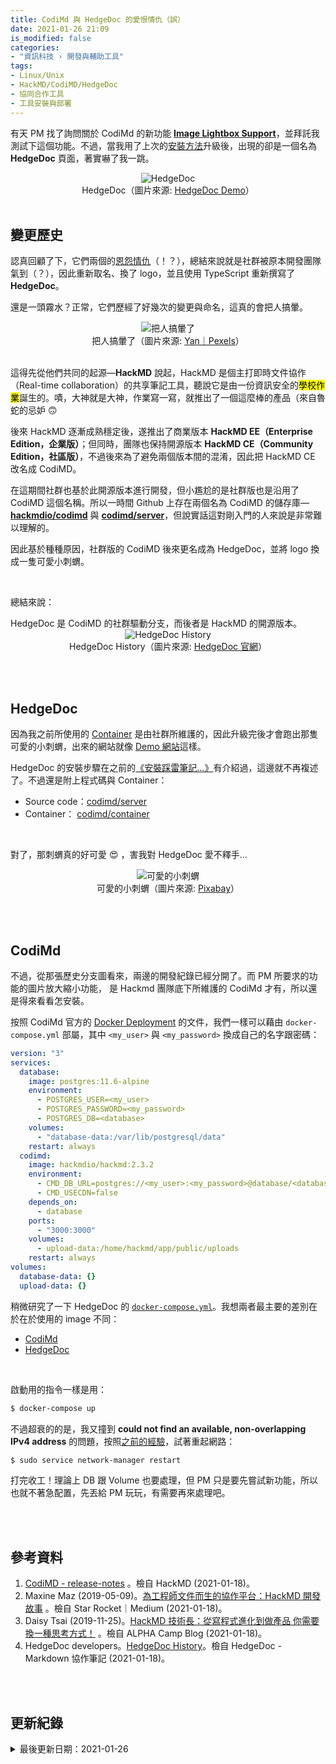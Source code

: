 ```yaml
---
title: CodiMd 與 HedgeDoc 的愛恨情仇（誤）
date: 2021-01-26 21:09
is_modified: false
categories:
- "資訊科技 › 開發與輔助工具"
tags:
- Linux/Unix
- HackMD/CodiMD/HedgeDoc
- 協同合作工具
- 工具安裝與部署
--- 
```


有天 PM 找了詢問關於 CodiMd 的新功能 **[Image Lightbox Support](https://hackmd.io/@codimd/release-notes/%2F%40codimd%2Fv2_2_0#Image-Lightbox-Support)**，並拜託我測試下這個功能。不過，當我用了上次的[安裝方法](/How-to-Setup-CodiMD)升級後，出現的卻是一個名為 **HedgeDoc** 頁面，著實嚇了我一跳。

<!--more-->
<center> <img src="https://i.imgur.com/sOg1sTf.png?1" alt="HedgeDoc"></center>
<center  class="imgtext">HedgeDoc（圖片來源: <a href="https://demo.hedgedoc.org/"  class="imgtext">HedgeDoc Demo</a>）</center>

<br>

## 變更歷史

認真回顧了下，它們兩個的[恩怨情仇](https://github.com/hackmdio/codimd/issues/1219)（！？），總結來說就是社群被原本開發團隊氣到（？），因此重新取名、換了 logo，並且使用 TypeScript 重新撰寫了 **HedgeDoc**。

還是一頭霧水？正常，它們歷經了好幾次的變更與命名，這真的會把人搞暈。

<center> <img src="https://i.imgur.com/uAhfGhq.jpg?1" alt="把人搞暈了"></center>
<center  class="imgtext">把人搞暈了（圖片來源: <a href="https://www.pexels.com/zh-tw/photo/4458420/"  class="imgtext">Yan｜Pexels</a>）</center>

<br>

這得先從他們共同的起源—**HackMD** 說起，HackMD 是個主打即時文件協作（Real-time collaboration）的共享筆記工具，聽說它是由一份資訊安全的<mark>學校作業</mark>誕生的。嘖，大神就是大神，作業寫一寫，就推出了一個這麼棒的產品（來自魯蛇的忌妒 :upside_down_face: 

後來 HackMD 逐漸成熟穩定後，遂推出了商業版本 **HackMD EE（Enterprise Edition，企業版）**；但同時，團隊也保持開源版本 **HackMD CE（Community Edition，社區版）**，不過後來為了避免兩個版本間的混淆，因此把 HackMD CE 改名成 CodiMD。

在這期間社群也基於此開源版本進行開發，但小尷尬的是社群版也是沿用了 CodiMD 這個名稱。所以一時間 Github 上存在兩個名為 CodiMD 的儲存庫—**[hackmdio/codimd](https://github.com/hackmdio/codimd)** 與 **[codimd/server](https://github.com/hedgedoc/hedgedoc)**，但說實話這對剛入門的人來說是非常難以理解的。

因此基於種種原因，社群版的 CodiMD 後來更名成為 HedgeDoc，並將 logo 換成一隻可愛小刺蝟。

<br> 

總結來說：

<div class="blockquote-center">
HedgeDoc 是 CodiMD 的社群驅動分支，而後者是 HackMD 的開源版本。
</div>
 
<center> <img src="https://i.imgur.com/FqoEzbr.jpg" alt="HedgeDoc History"></center>
<center  class="imgtext">HedgeDoc History（圖片來源: <a href="https://hedgedoc.org/history/"  class="imgtext">HedgeDoc 官網</a>）</center>

<br><br>

## HedgeDoc

因為我之前所使用的 [Container](https://github.com/codimd/container) 是由社群所維護的，因此升級完後才會跑出那隻可愛的小刺蝟，出來的網站就像 [Demo 網站](https://demo.hedgedoc.org/)這樣。

HedgeDoc 的安裝步驟在之前的[《安裝踩雷筆記…》](/How-to-Setup-CodiMD)有介紹過，這邊就不再複述了。不過還是附上程式碼與 Container：
- Source code：[codimd/server](https://github.com/codimd/server)
- Container： [codimd/container](https://github.com/codimd/container)

<br>

對了，那刺蝟真的好可愛 :heart_eyes: ，害我對 HedgeDoc 愛不釋手...

<center> <img src="https://i.imgur.com/WDNpZ7v.png" alt="可愛的小刺蝟"></center>
<center  class="imgtext">可愛的小刺蝟（圖片來源: <a href="https://pixabay.com/zh/photos/hedgehog-cute-animal-little-nature-1215140/"  class="imgtext">Pixabay</a>）</center>

<br><br>

## CodiMd

不過，從那張歷史分支圖看來，兩邊的開發紀錄已經分開了。而 PM 所要求的功能的圖片放大縮小功能， 是 Hackmd 團隊底下所維護的 CodiMd 才有，所以還是得來看看怎安裝。


按照 CodiMd 官方的 [Docker Deployment](https://hackmd.io/c/codimd-documentation/%2Fs%2Fcodimd-docker-deployment) 的文件，我們一樣可以藉由 `docker-compose.yml` 部屬，其中 `<my_user>` 與 `<my_password>` 換成自己的名字跟密碼：
```yaml
version: "3"
services:
  database:
    image: postgres:11.6-alpine
    environment:
      - POSTGRES_USER=<my_user>
      - POSTGRES_PASSWORD=<my_password>
      - POSTGRES_DB=<database>
    volumes:
      - "database-data:/var/lib/postgresql/data"
    restart: always
  codimd:
    image: hackmdio/hackmd:2.3.2
    environment:
      - CMD_DB_URL=postgres://<my_user>:<my_password>@database/<database>
      - CMD_USECDN=false
    depends_on:
      - database
    ports:
      - "3000:3000"
    volumes:
      - upload-data:/home/hackmd/app/public/uploads
    restart: always
volumes:
  database-data: {}
  upload-data: {}
```

稍微研究了一下 HedgeDoc 的 [`docker-compose.yml`](https://github.com/hedgedoc/container/blob/master/docker-compose.yml)。我想兩者最主要的差別在於在於使用的 image 不同：
- [CodiMd](https://hub.docker.com/r/hackmdio/hackmd/tags/?page=1&ordering=last_updated)
- [HedgeDoc](https://quay.io/repository/hedgedoc/hedgedoc?tag=1.7.2&tab=tags)

<br>

啟動用的指令一樣是用：
```bash
$ docker-compose up 
``` 

不過超衰的的是，我又撞到 **could not find an available, non-overlapping IPv4 address** 的問題，按照[之前的經驗](/How-to-Setup-CodiMD#%E5%95%8F%E9%A1%8C2%EF%BC%9A-could-not-find-an-available-non-overlapping-IPv4-address)，試著重起網路：
```bash
$ sudo service network-manager restart
``` 
 
打完收工！理論上 DB 跟 Volume 也要處理，但 PM 只是要先嘗試新功能，所以也就不著急配置，先丟給 PM 玩玩，有需要再來處理吧。


<br><br> 

## 參考資料 
1. [CodiMD - release-notes](https://hackmd.io/@codimd/release-notes/) 。檢自 HackMD (2021-01-18)。
2. Maxine Maz (2019-05-09)。[為工程師文件而生的協作平台：HackMD 開發故事](https://medium.com/starrocket/hackmd-product-story-1e332f83d343) 。檢自 Star Rocket｜Medium (2021-01-18)。
3. Daisy Tsai (2019-11-25)。[HackMD 技術長：從寫程式進化到做產品 你需要換一種思考方式！](https://tw.alphacamp.co/blog/hackmd-cto-ama-sharing) 。檢自 ALPHA Camp Blog (2021-01-18)。
4. HedgeDoc developers。[HedgeDoc History](https://demo.hedgedoc.org/)。檢自 HedgeDoc - Markdown 協作筆記 (2021-01-18)。


<br><br> 

## 更新紀錄
<details class="update_stamp">
  <summary>最後更新日期：2021-01-26</summary>
  <ul>
    <li>2021-01-26 發布</li>
    <li>2021-01-26 完稿</li>
    <li>2021-01-18 起稿</li>
  </ul>
</details>
